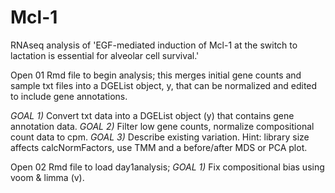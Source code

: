 # Mcl-1
RNAseq analysis of 'EGF-mediated induction of Mcl-1 at the switch to lactation is essential for alveolar cell survival.'

Open 01 Rmd file to begin analysis; this merges initial gene counts and sample txt files into a DGEList object, y, that can be normalized and edited to include gene annotations. 

*GOAL 1)* Convert txt data into a DGEList object (y) that contains gene annotation data. *GOAL 2)* Filter low gene counts, normalize compositional count data to cpm. *GOAL 3)* Describe existing variation. Hint: library size affects calcNormFactors, use TMM and a before/after MDS or PCA plot.

Open 02 Rmd file to load day1analysis; 
*GOAL 1)* Fix compositional bias using voom & limma (v).
